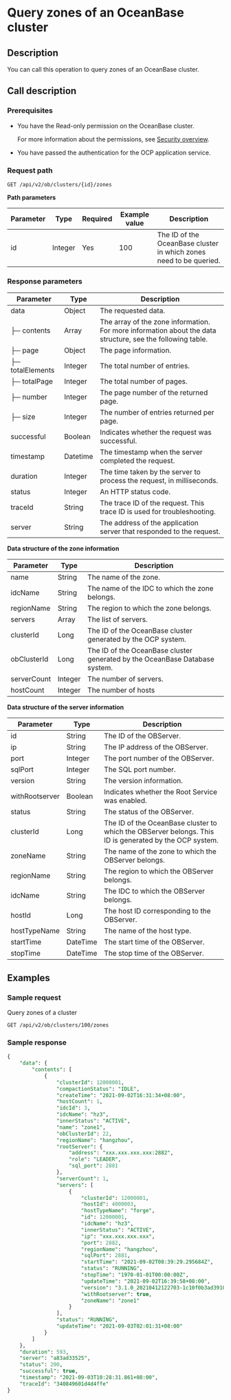 Query zones of an OceanBase cluster
========================================================

Description
--------------------------------

You can call this operation to query zones of an OceanBase cluster.

Call description
-------------------------------------

### Prerequisites

* You have the Read-only permission on the OceanBase cluster.

  For more information about the permissions, see [Security overview](../../4.user-guide-2/3.features/9.system-management-features-1/5.security-overview.md).
  
* You have passed the authentication for the OCP application service.

### Request path

`GET /api/v2/ob/clusters/{id}/zones`

**Path parameters**

| Parameter |  Type   | Required | Example value |                            Description                             |
|-----------|---------|----------|---------------|--------------------------------------------------------------------|
| id        | Integer | Yes      | 100           | The ID of the OceanBase cluster in which zones need to be queried. |

### Response parameters

|    Parameter     |   Type   |                                                Description                                                 |
|------------------|----------|------------------------------------------------------------------------------------------------------------|
| data             | Object   | The requested data.                                                                                        |
| ├─ contents      | Array    | The array of the zone information. For more information about the data structure, see the following table. |
| ├─ page          | Object   | The page information.                                                                                      |
| ├─ totalElements | Integer  | The total number of entries.                                                                               |
| ├─ totalPage     | Integer  | The total number of pages.                                                                                 |
| ├─ number        | Integer  | The page number of the returned page.                                                                      |
| ├─ size          | Integer  | The number of entries returned per page.                                                                   |
| successful       | Boolean  | Indicates whether the request was successful.                                                              |
| timestamp        | Datetime | The timestamp when the server completed the request.                                                       |
| duration         | Integer  | The time taken by the server to process the request, in milliseconds.                                      |
| status           | Integer  | An HTTP status code.                                                                                       |
| traceId          | String   | The trace ID of the request. This trace ID is used for troubleshooting.                                    |
| server           | String   | The address of the application server that responded to the request.                                       |

**Data structure of the zone information**

|  Parameter  |  Type   |                                 Description                                 |
|-------------|---------|-----------------------------------------------------------------------------|
| name        | String  | The name of the zone.                                                       |
| idcName     | String  | The name of the IDC to which the zone belongs.                              |
| regionName  | String  | The region to which the zone belongs.                                       |
| servers     | Array   | The list of servers.                                                        |
| clusterId   | Long    | The ID of the OceanBase cluster generated by the OCP system.                |
| obClusterId | Long    | The ID of the OceanBase cluster generated by the OceanBase Database system. |
| serverCount | Integer | The number of servers.                                                      |
| hostCount   | Integer | The number of hosts                                                         |

**Data structure of the server information**

|   Parameter    |   Type   |                                              Description                                               |
|----------------|----------|--------------------------------------------------------------------------------------------------------|
| id             | String   | The ID of the OBServer.                                                                                |
| ip             | String   | The IP address of the OBServer.                                                                        |
| port           | Integer  | The port number of the OBServer.                                                                       |
| sqlPort        | Integer  | The SQL port number.                                                                                   |
| version        | String   | The version information.                                                                               |
| withRootserver | Boolean  | Indicates whether the Root Service was enabled.                                                        |
| status         | String   | The status of the OBServer.                                                                            |
| clusterId      | Long     | The ID of the OceanBase cluster to which the OBServer belongs. This ID is generated by the OCP system. |
| zoneName       | String   | The name of the zone to which the OBServer belongs.                                                    |
| regionName     | String   | The region to which the OBServer belongs.                                                              |
| idcName        | String   | The IDC to which the OBServer belongs.                                                                 |
| hostId         | Long     | The host ID corresponding to the OBServer.                                                             |
| hostTypeName   | String   | The name of the host type.                                                                             |
| startTime      | DateTime | The start time of the OBServer.                                                                        |
| stopTime       | DateTime | The stop time of the OBServer.                                                                         |

Examples
-----------------------------

### Sample request

Query zones of a cluster

`GET /api/v2/ob/clusters/100/zones`

### Sample response

```sql
{
    "data": {
        "contents": [
            {
                "clusterId": 12000001,
                "compactionStatus": "IDLE",
                "createTime": "2021-09-02T16:31:34+08:00",
                "hostCount": 1,
                "idcId": 3,
                "idcName": "hz3",
                "innerStatus": "ACTIVE",
                "name": "zone1",
                "obClusterId": 22,
                "regionName": "hangzhou",
                "rootServer": {
                    "address": "xxx.xxx.xxx.xxx:2882",
                    "role": "LEADER",
                    "sql_port": 2881
                },
                "serverCount": 1,
                "servers": [
                    {
                        "clusterId": 12000001,
                        "hostId": 4000003,
                        "hostTypeName": "forge",
                        "id": 12000001,
                        "idcName": "hz3",
                        "innerStatus": "ACTIVE",
                        "ip": "xxx.xxx.xxx.xxx",
                        "port": 2882,
                        "regionName": "hangzhou",
                        "sqlPort": 2881,
                        "startTime": "2021-09-02T08:39:29.295684Z",
                        "status": "RUNNING",
                        "stopTime": "1970-01-01T00:00:00Z",
                        "updateTime": "2021-09-02T16:39:58+08:00",
                        "version": "3.1.0_20210412122703-1c10f0b3ad39105cd5d12eb566ebe3a374ea38f5(Apr 12 2021 12:57:39)",
                        "withRootserver": true,
                        "zoneName": "zone1"
                    }
                ],
                "status": "RUNNING",
                "updateTime": "2021-09-03T02:01:31+08:00"
            }
        ]
    },
    "duration": 593,
    "server": "a83ad33525",
    "status": 200,
    "successful": true,
    "timestamp": "2021-09-03T10:28:31.861+08:00",
    "traceId": "340849601d4d4ffe"
}
```
